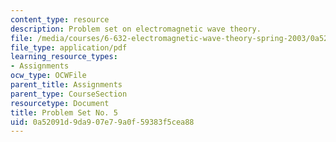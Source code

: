 ```yaml
---
content_type: resource
description: Problem set on electromagnetic wave theory.
file: /media/courses/6-632-electromagnetic-wave-theory-spring-2003/0a52091d9da907e79a0f59383f5cea88_ps5.pdf
file_type: application/pdf
learning_resource_types:
- Assignments
ocw_type: OCWFile
parent_title: Assignments
parent_type: CourseSection
resourcetype: Document
title: Problem Set No. 5
uid: 0a52091d-9da9-07e7-9a0f-59383f5cea88
---
```


